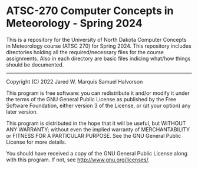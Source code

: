 # ATSC-270 Computer Concepts in Meteorology - Spring 2024

This is a repository for the University of North Dakota Computer Concepts in Meteorology course (ATSC 270) for Spring 2024.  This repository includes directories holding all the required/necessary files for the course assignments.  Also in each directory are basic files indicing what/how things should be documented.

---
Copyright (C) 2022 Jared W. Marquis Samuel Halvorson

This program is free software: you can redistribute it and/or modify
it under the terms of the GNU General Public License as published by
the Free Software Foundation, either version 3 of the License, or
(at your option) any later version.

This program is distributed in the hope that it will be useful,
but WITHOUT ANY WARRANTY; without even the implied warranty of
MERCHANTABILITY or FITNESS FOR A PARTICULAR PURPOSE.  See the
GNU General Public License for more details.

You should have received a copy of the GNU General Public License
along with this program.  If not, see <http://www.gnu.org/licenses/>.

